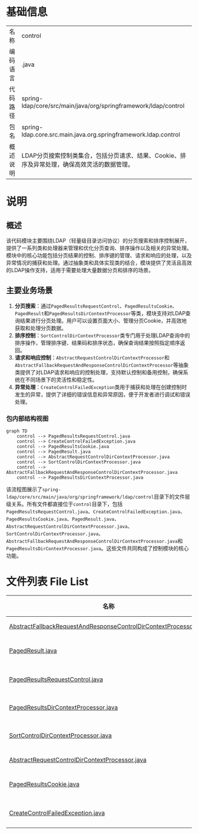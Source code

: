 # 基础信息

|      |      |
|------|------|
| 名称 | control |
| 编码语言 | .java |
| 代码路径 | spring-ldap/core/src/main/java/org/springframework/ldap/control |
| 包名 | spring-ldap.core.src.main.java.org.springframework.ldap.control |
| 概述说明 | LDAP分页搜索控制类集合，包括分页请求、结果、Cookie、排序及异常处理，确保高效灵活的数据管理。 |

# 说明

## 概述
该代码模块主要围绕LDAP（轻量级目录访问协议）的分页搜索和排序控制展开，提供了一系列类和处理器来管理和优化分页查询、排序操作以及相关的异常处理。模块中的核心功能包括分页结果的控制、排序键的管理、请求和响应的处理，以及异常情况的捕获和处理。通过抽象类和具体实现类的结合，模块提供了灵活且高效的LDAP操作支持，适用于需要处理大量数据分页和排序的场景。

## 主要业务场景
1. **分页搜索**：通过`PagedResultsRequestControl`、`PagedResultsCookie`、`PagedResult`和`PagedResultsDirContextProcessor`等类，模块支持对LDAP查询结果进行分页处理。用户可以设置页面大小、管理分页Cookie，并高效地获取和处理分页数据。
2. **排序控制**：`SortControlDirContextProcessor`类专门用于处理LDAP查询中的排序操作，管理排序键、结果码和排序状态，确保查询结果按照指定顺序返回。
3. **请求和响应控制**：`AbstractRequestControlDirContextProcessor`和`AbstractFallbackRequestAndResponseControlDirContextProcessor`等抽象类提供了对LDAP请求和响应的控制处理，支持默认控制和备用控制，确保系统在不同场景下的灵活性和稳定性。
4. **异常处理**：`CreateControlFailedException`类用于捕获和处理在创建控制时发生的异常，提供了详细的错误信息和异常原因，便于开发者进行调试和错误处理。


### 包内部结构视图

```mermaid
graph TD
    control --> PagedResultsRequestControl.java
    control --> CreateControlFailedException.java
    control --> PagedResultsCookie.java
    control --> PagedResult.java
    control --> AbstractRequestControlDirContextProcessor.java
    control --> SortControlDirContextProcessor.java
    control --> AbstractFallbackRequestAndResponseControlDirContextProcessor.java
    control --> PagedResultsDirContextProcessor.java
```

该流程图展示了`spring-ldap/core/src/main/java/org/springframework/ldap/control`目录下的文件层级关系。所有文件都直接位于`control`目录下，包括`PagedResultsRequestControl.java`、`CreateControlFailedException.java`、`PagedResultsCookie.java`、`PagedResult.java`、`AbstractRequestControlDirContextProcessor.java`、`SortControlDirContextProcessor.java`、`AbstractFallbackRequestAndResponseControlDirContextProcessor.java`和`PagedResultsDirContextProcessor.java`。这些文件共同构成了控制模块的核心功能。

# 文件列表 File List

| 名称   | 类型  | 说明 |
|-------|------|-------------|
| [AbstractFallbackRequestAndResponseControlDirContextProcessor.java](AbstractFallbackRequestAndResponseControlDirContextProcessor.md) | file | 抽象类处理LDAP请求和响应，支持默认和回退控制类加载。 |
| [PagedResult.java](PagedResult.md) | file | PagedResult类包含结果列表和分页Cookie，提供获取方法和equals、hashCode实现。 |
| [PagedResultsRequestControl.java](PagedResultsRequestControl.md) | file | PagedResultsRequestControl类处理LDAP分页搜索，设置页面大小和Cookie。 |
| [PagedResultsDirContextProcessor.java](PagedResultsDirContextProcessor.md) | file | PagedResultsDirContextProcessor管理分页搜索结果，支持默认和备用控制类，调控页面大小和结果状态。 |
| [SortControlDirContextProcessor.java](SortControlDirContextProcessor.md) | file | SortControlDirContextProcessor类处理LDAP排序控制，包含排序键、结果码和状态。 |
| [AbstractRequestControlDirContextProcessor.java](AbstractRequestControlDirContextProcessor.md) | file | 处理LDAP请求控制，支持替换或添加相同类型控制。 |
| [PagedResultsCookie.java](PagedResultsCookie.md) | file | PagedResultsCookie类存储分页结果，支持构造、获取、比较和哈希操作。 |
| [CreateControlFailedException.java](CreateControlFailedException.md) | file | CreateControlFailedException继承NamingException，支持消息和原因传递。 |



